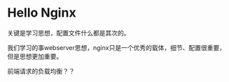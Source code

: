 # Hello Nginx

关键是学习思想，配置文件什么都是其次的。



我们学习的事webserver思想，nginx只是一个优秀的载体，细节、配置很重要，但是思想更加重要。

前端请求的负载均衡？？